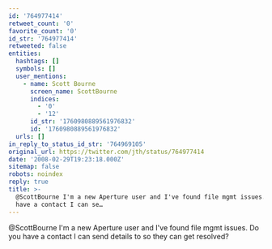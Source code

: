 ```yaml
---
id: '764977414'
retweet_count: '0'
favorite_count: '0'
id_str: '764977414'
retweeted: false
entities:
  hashtags: []
  symbols: []
  user_mentions:
    - name: Scott Bourne
      screen_name: ScottBourne
      indices:
        - '0'
        - '12'
      id_str: '1760980889561976832'
      id: '1760980889561976832'
  urls: []
in_reply_to_status_id_str: '764969105'
original_url: https://twitter.com/jth/status/764977414
date: '2008-02-29T19:23:18.000Z'
sitemap: false
robots: noindex
reply: true
title: >-
  @ScottBourne I'm a new Aperture user and I've found file mgmt issues. Do you
  have a contact I can se…
---
```


@ScottBourne I'm a new Aperture user and I've found file mgmt issues. Do you have a contact I can send details to so they can get resolved?